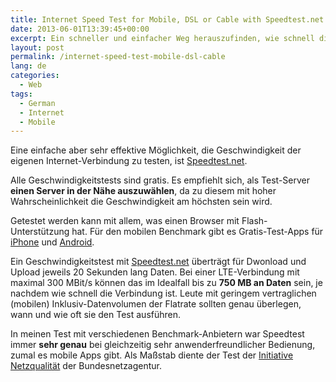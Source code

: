 ```yaml
---
title: Internet Speed Test for Mobile, DSL or Cable with Speedtest.net
date: 2013-06-01T13:39:45+00:00
excerpt: Ein schneller und einfacher Weg herauszufinden, wie schnell die Internet-Verbindung ist. Mobile Nutzer sollten dabei den Datenverbrauch kennen.
layout: post
permalink: /internet-speed-test-mobile-dsl-cable
lang: de
categories:
  - Web
tags:
  - German
  - Internet
  - Mobile
---
```

Eine einfache aber sehr effektive Möglichkeit, die Geschwindigkeit der eigenen Internet-Verbindung zu testen, ist [Speedtest.net](https://www.speedtest.net/).

Alle Geschwindigkeitstests sind gratis. Es empfiehlt sich, als Test-Server **einen Server in der Nähe auszuwählen**, da zu diesem mit hoher Wahrscheinlichkeit die Geschwindigkeit am höchsten sein wird.

Getestet werden kann mit allem, was einen Browser mit Flash-Unterstützung hat. Für den mobilen Benchmark gibt es Gratis-Test-Apps für [iPhone](https://itunes.apple.com/de/app/speedtest-net-mobile-speed/id300704847?mt=8) und [Android](https://play.google.com/store/apps/details?id=org.zwanoo.android.speedtest).

Ein Geschwindigkeitstest mit [Speedtest.net](https://www.speedtest.net/) überträgt für Dwonload und Upload jeweils 20 Sekunden lang Daten. Bei einer LTE-Verbindung mit maximal 300 MBit/s können das im Idealfall bis zu **750 MB an Daten** sein, je nachdem wie schnell die Verbindung ist. Leute mit geringem vertraglichen (mobilen) Inklusiv-Datenvolumen der Flatrate sollten genau überlegen, wann und wie oft sie den Test ausführen.

In meinen Test mit verschiedenen Benchmark-Anbietern war Speedtest immer **sehr genau** bei gleichzeitig sehr anwenderfreundlicher Bedienung, zumal es mobile Apps gibt. Als Maßstab diente der Test der [Initiative Netzqualität](https://breitbandmessung.de/startseite/) der Bundesnetzagentur.